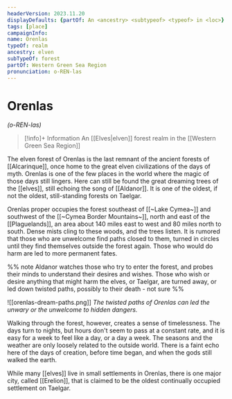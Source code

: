 ```yaml
---
headerVersion: 2023.11.20
displayDefaults: {partOf: An <ancestry> <subtypeof> <typeof> in <loc>}
tags: [place]
campaignInfo:
name: Orenlas
typeOf: realm
ancestry: elven
subTypeOf: forest
partOf: Western Green Sea Region
pronunciation: o-REN-las
---
```

# Orenlas
*(o-REN-las)*
>[!info]+ Information
> An [[Elves|elven]] forest realm in the [[Western Green Sea Region]]

The elven forest of Orenlas is the last remnant of the ancient forests of [[Alcarinque]], once home to the great elven civilizations of the days of myth. Orenlas is one of the few places in the world where the magic of those days still lingers. Here can still be found the great dreaming trees of the [[elves]], still echoing the song of [[Aldanor]]. It is one of the oldest, if not the oldest, still-standing forests on Taelgar. 

Orenlas proper occupies the forest southeast of [[~Lake Cymea~]] and southwest of the [[~Cymea Border Mountains~]], north and east of the [[Plaguelands]], an area about 140 miles east to west and 80 miles north to south. Dense mists cling to these woods, and the trees listen. It is rumored that those who are unwelcome find paths closed to them, turned in circles until they find themselves outside the forest again. Those who would do harm are led to more permanent fates. 

%% note
Aldanor watches those who try to enter the forest, and probes their minds to understand their desires and wishes. Those who wish or desire anything that might harm the elves, or Taelgar, are turned away, or led down twisted paths, possibly to their death - not sure
%%

![[orenlas-dream-paths.png]]
*The twisted paths of Orenlas can led the unwary or the unwelcome to hidden dangers.*

Walking through the forest, however, creates a sense of timelessness. The days turn to nights, but hours don't seem to pass at a constant rate, and it is easy for a week to feel like a day, or a day a week. The seasons and the weather are only loosely related to the outside world. There is a faint echo here of the days of creation, before time began, and when the gods still walked the earth. 

While many [[elves]] live in small settlements in Orenlas, there is one major city, called [[Erelion]], that is claimed to be the oldest continually occupied settlement on Taelgar. 